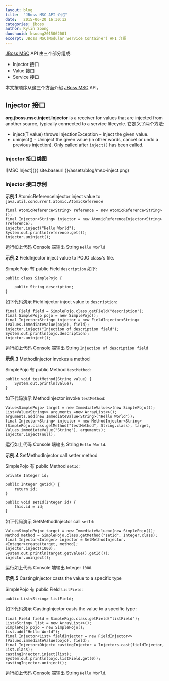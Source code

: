 ```yaml
---
layout: blog
title:  "JBoss MSC API 介绍"
date:   2015-06-20 16:30:12
categories: jboss
author: Kylin Soong
duoshuoid: ksoong2015062001
excerpt: JBoss MSC(Modular Service Container) API 介绍  
---
```


[JBoss MSC](https://github.com/jboss-msc/jboss-msc) API 由三个部分组成:

* Injector 接口
* Value 接口
* Service 接口

本文按顺序从这三个方面介绍 [JBoss MSC](https://github.com/jboss-msc/jboss-msc) API。

## Injector 接口

**org.jboss.msc.inject.Injector** is a receiver for values that are injected from another source, typically connected to a service lifecycle. 它定义了两个方法:

* inject(T value) throws InjectionException - Inject the given value.
* uninject() - Uninject the given value (in other words, cancel or undo a previous injection).  Only called after `inject()` has been called.

### Injector 接口类图

![MSC Inject]({{ site.baseurl }}/assets/blog/msc-inject.png)

### Injector 接口示例

**示例.1** AtomicReferenceInjector<T> inject value to `java.util.concurrent.atomic.AtomicReference`

~~~
final AtomicReference<String> reference = new AtomicReference<String>();
final Injector<String> injector = new AtomicReferenceInjector<String>(reference);
injector.inject("Hello World");
System.out.println(reference.get());
injector.uninject();
~~~

运行如上代码 Console 端输出 String `Hello World`

**示例.2** FieldInjector<T> inject value to POJO class's file.

SimplePojo 有 public Field `description` 如下:

~~~
public class SimplePojo {

	public String description;
}
~~~

如下代码演示 FieldInjector<T> inject value to `description`:

~~~
final Field field = SimplePojo.class.getField("description");
final SimplePojo pojo = new SimplePojo();
final Injector<String> injector = new FieldInjector<String>(Values.immediateValue(pojo), field);
injector.inject("Injection of description field");
System.out.println(pojo.description);
injector.uninject();
~~~

运行如上代码 Console 端输出 String `Injection of description field`

**示例.3** MethodInjector<T> invokes a method

SimplePojo 有 public Method `testMethod`:

~~~
public void testMethod(String value) {
	System.out.println(value);
}
~~~

如下代码演示 MethodInjector invoke `testMethod`:

~~~
Value<SimplePojo> target = new ImmediateValue<>(new SimplePojo());
List<Value<String>> arguments =new ArrayList<>();
arguments.add(new ImmediateValue<String>("Hello World"));
final Injector<String> injector = new MethodInjector<String>(SimplePojo.class.getMethod("testMethod", String.class), target, Values.immediateValue("String"), arguments);
injector.inject(null);
~~~

运行如上代码 Console 端输出 String `Hello World`.

**示例.4** SetMethodInjector<T> call setter method

SimplePojo 有 public Method `setId`:

~~~
private Integer id;

public Integer getId() {
	return id;
}

public void setId(Integer id) {
	this.id = id;
}
~~~

如下代码演示 SetMethodInjector call `setId`:

~~~
Value<SimplePojo> target = new ImmediateValue<>(new SimplePojo());
Method method = SimplePojo.class.getMethod("setId", Integer.class);
final Injector<Integer> injector = SetMethodInjector.<Integer>create(target, method);
injector.inject(1000);
System.out.println(target.getValue().getId());
injector.uninject();
~~~

运行如上代码 Console 端输出 Integer `1000`.


**示例.5** CastingInjector<T> casts the value to a specific type

SimplePojo 有 public Field `listField`:

~~~
public List<String> listField;
~~~ 

如下代码演示 CastingInjector<T> casts the value to a specific type:

~~~
final Field field = SimplePojo.class.getField("listField");
List<String> list = new ArrayList<>();
SimplePojo pojo = new SimplePojo();
list.add("Hello World");
final Injector<List> fieldInjector = new FieldInjector<>(Values.immediateValue(pojo), field);
final Injector<Object> castingInjector = Injectors.cast(fieldInjector, List.class);
castingInjector.inject(list);
System.out.println(pojo.listField.get(0));
castingInjector.uninject();
~~~

运行如上代码 Console 端输出 String `Hello World`.
